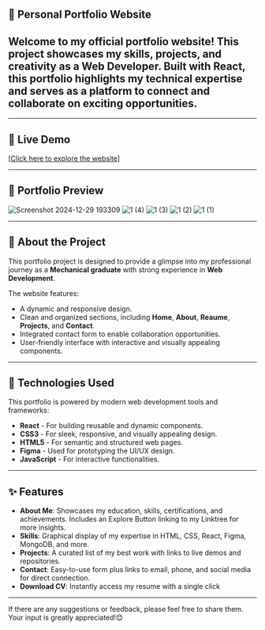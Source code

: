 ## 🌟 Personal Portfolio Website 

## Welcome to my official portfolio website! This project showcases my skills, projects, and creativity as a **Web Developer**. Built with **React**, this portfolio highlights my technical expertise and serves as a platform to connect and collaborate on exciting opportunities.

---


## 🔗 Live Demo  
[[Click here to explore the website](https://sangalemilind-github-io.vercel.app/)] 

---
## 🚀 Portfolio Preview 

![Screenshot 2024-12-29 193309](https://github.com/user-attachments/assets/fa83b192-0444-43f1-a70b-15136e2e98c3)
![1 (4)](https://github.com/user-attachments/assets/b7927141-c375-4e97-9c11-e6f59dd20f1b)
![1 (3)](https://github.com/user-attachments/assets/b0ceedc8-c68d-40cb-9f44-b92af6094a6b)
![1 (2)](https://github.com/user-attachments/assets/767d1434-021e-4684-8c22-767a0de606cd)
![1 (1)](https://github.com/user-attachments/assets/28377d82-d45f-4bf6-aa3c-30804aa7de63)

---
## 📜 About the Project  
This portfolio project is designed to provide a glimpse into my professional journey as a **Mechanical graduate** with strong experience in **Web Development**.  

The website features:  
- A dynamic and responsive design.  
- Clean and organized sections, including **Home**, **About**, **Reaume**, **Projects**, and **Contact**.  
- Integrated contact form to enable collaboration opportunities.  
- User-friendly interface with interactive and visually appealing components.

---

## 🚀 Technologies Used  
This portfolio is powered by modern web development tools and frameworks:  

- **React** - For building reusable and dynamic components.  
- **CSS3** - For sleek, responsive, and visually appealing design.  
- **HTML5** - For semantic and structured web pages.  
- **Figma** - Used for prototyping the UI/UX design.  
- **JavaScript** - For interactive functionalities.  

---

## ✨ Features  
- **About Me**: Showcases my education, skills, certifications, and achievements. Includes an Explore Button linking to my Linktree for more insights.
- **Skills**: Graphical display of my expertise in HTML, CSS, React, Figma, MongoDB, and more.
- **Projects**: A curated list of my best work with links to live demos and repositories.
- **Contact**: Easy-to-use form plus links to email, phone, and social media for direct connection.
- **Download CV**: Instantly access my resume with a single click 
---

If there are any suggestions or feedback, please feel free to share them. 
Your input is greatly appreciated!😊
